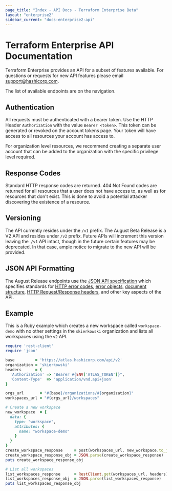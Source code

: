 ```yaml
---
page_title: "Index - API Docs - Terraform Enterprise Beta"
layout: "enterprise2"
sidebar_current: "docs-enterprise2-api"
---
```



# Terraform Enterprise API Documentation

Terraform Enterprise provides an API for a subset of features available. For questions or requests for new API features please email support@hashicorp.com.

The list of available endpoints are on the navigation.

## Authentication

All requests must be authenticated with a bearer token. Use the HTTP Header `Authorization` with the value `Bearer <token>`. This token can be generated or revoked on the account tokens page. Your token will have access to all resources your account has access to.

For organization level resources, we recommend creating a separate user account that can be added to the organization with the specific privilege level required.

## Response Codes

Standard HTTP response codes are returned. 404 Not Found codes are returned for all resources that a user does not have access to, as well as for resources that don't exist. This is done to avoid a potential attacker discovering the existence of a resource.

## Versioning

The API currently resides under the `/v1` prefix. The August Beta Release is a V2 API and resides under `/v2` prefix. Future APIs will increment this version leaving the` /v1` API intact, though in the future certain features may be deprecated. In that case, ample notice to migrate to the new API will be provided.

## JSON API Formatting

The August Release endpoints use the [JSON API specification](http://jsonapi.org/) which specifies standards for [HTTP error codes](http://jsonapi.org/examples/#error-objects-error-codes), [error objects](http://jsonapi.org/examples/#error-objects-basics), [document structure](http://jsonapi.org/format/#document-structure), [HTTP Request/Response headers](http://jsonapi.org/format/#content-negotiation), and other key aspects of the API.

## Example

This is a Ruby example which creates a new workspace called `workspace-demo` with no other settings in the `skierkowski` organization and lists all workspaces using the `v2` API.

```ruby
require 'rest-client'
require 'json'

base         = 'https://atlas.hashicorp.com/api/v2'
organization = 'skierkowski'
headers      = {
  'Authorization' => "Bearer #{ENV['ATLAS_TOKEN']}",
  'Content-Type'  => 'application/vnd.api+json'
}

orgs_url       = "#{base}/organizations/#{organization}"
workspaces_url = "#{orgs_url}/workspaces"

# Create a new workspace
new_workspace  = {
  data: {
    type: "workspace",
    attributes: {
      name: "workspace-demo"
    }
  }
}
create_workspace_response     = post(workspaces_url, new_workspace.to_json, headers)
create_workspace_response_obj = JSON.parse(create_workspace_response)
puts create_workspace_response_obj

# List all workspaces
list_workspaces_response      = RestClient.get(workspaces_url, headers)
list_workspaces_response_obj  = JSON.parse(list_workspaces_response)
puts list_workspaces_response_obj
```

